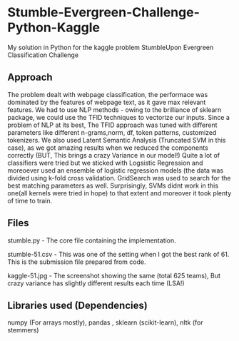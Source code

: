 Stumble-Evergreen-Challenge-Python-Kaggle
=====================

My solution in Python for the kaggle problem StumbleUpon Evergreen Classification Challenge


Approach
---------
The problem dealt with webpage classification, the performace was dominated by the features of webpage text, as it gave max relevant features.
We had to use NLP methods - owing to the brilliance of sklearn package, we could use the TFID techniques to vectorize our inputs. 
Since a problem of NLP at its best, The TFID approach was tuned with different parameters like different n-grams,norm, df, token patterns, customized tokenizers.
We also used Latent Semantic Analysis (Truncated SVM in this case), as we got amazing results when we reduced the components correctly (BUT, This brings a crazy Variance in our model!)
Quite a lot of classifiers were tried but we sticked with Logsistic Regression and moreoever used an ensemble of logistic regression models (the data was divided using k-fold cross validation.
GridSearch was used to search for the best matching parameters as well.
Surprisingly, SVMs didnt work in this one(all kernels were tried in hope) to that extent and moreover it took plenty of time to train.

Files
-------
stumble.py - The core file containing the implementation.

stumble-51.csv - This was one of the setting when I got the best rank of 61. This is the submission file prepared from code.

kaggle-51.jpg - The screenshot showing the same (total 625 teams), But crazy variance has slightly different results each time (LSA!)

Libraries used (Dependencies)
----------------
numpy (For arrays mostly), 
pandas ,
sklearn (scikit-learn),
nltk (for stemmers) 
